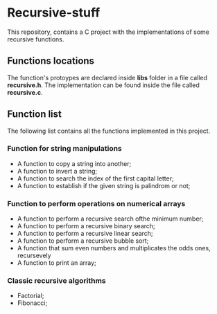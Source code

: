 # Recursive-stuff

This repository, contains a C project with the implementations of some recursive functions.

## **Functions locations**

The function's protoypes are declared inside **libs** folder in a file called **recursive.h**. The implementation can be found inside the file called **recursive.c**. 

## **Function list**

The following list contains all the functions implemented in this project.

### **Function for string manipulations**

- A function to copy a string into another;
- A function to invert a string;
- A function to search the index of the first capital letter;
- A function to establish if the given string is palindrom or not;

### **Function to perform operations on numerical arrays**

- A function to perform a recursive search ofthe minimum number;
- A function to perform a recursive binary search;
- A function to perform a recursive linear search;
- A function to perform a recursive bubble sort;
- A function that sum even numbers and multiplicates the odds ones, recursevely
- A function to print an array;

### **Classic recursive algorithms**

- Factorial;
- Fibonacci;
